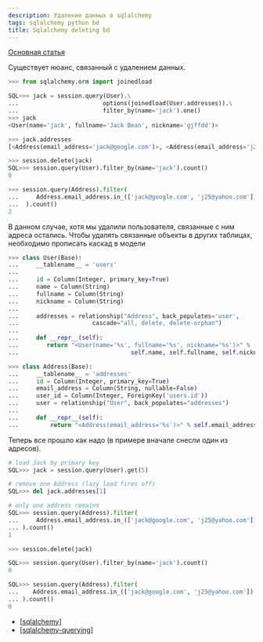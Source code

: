 ```yaml
---
description: Удаление данных в sqlalchemy
tags: sqlalchemy python bd
title: Sqlalchemy deleting bd
---
```

[Основная статья](https://docs.sqlalchemy.org/en/14/orm/tutorial.html#deleting)

Существует нюанс, связанный с удалением данных.

```python
>>> from sqlalchemy.orm import joinedload

SQL>>> jack = session.query(User).\
...                        options(joinedload(User.addresses)).\
...                        filter_by(name='jack').one()
>>> jack
<User(name='jack', fullname='Jack Bean', nickname='gjffdd')>

>>> jack.addresses
[<Address(email_address='jack@google.com')>, <Address(email_address='j25@yahoo.com')>]

>>> session.delete(jack)
SQL>>> session.query(User).filter_by(name='jack').count()
0

>>> session.query(Address).filter(
...     Address.email_address.in_(['jack@google.com', 'j25@yahoo.com'])
...  ).count()
2
```

В данном случае, хотя мы удалили пользователя, связанные с ним адреса остались. Чтобы удалять связанные объекты в других таблицах, необходимо прописать каскад в модели

```python
>>> class User(Base):
...     __tablename__ = 'users'
...
...     id = Column(Integer, primary_key=True)
...     name = Column(String)
...     fullname = Column(String)
...     nickname = Column(String)
...
...     addresses = relationship("Address", back_populates='user',
...                     cascade="all, delete, delete-orphan")
...
...     def __repr__(self):
...        return "<User(name='%s', fullname='%s', nickname='%s')>" % (
...                                self.name, self.fullname, self.nickname)

>>> class Address(Base):
...     __tablename__ = 'addresses'
...     id = Column(Integer, primary_key=True)
...     email_address = Column(String, nullable=False)
...     user_id = Column(Integer, ForeignKey('users.id'))
...     user = relationship("User", back_populates="addresses")
...
...     def __repr__(self):
...         return "<Address(email_address='%s')>" % self.email_address
```

Теперь все прошло как надо (в примере вначале снесли один из адресов).

```python
# load Jack by primary key
SQL>>> jack = session.query(User).get(5)

# remove one Address (lazy load fires off)
SQL>>> del jack.addresses[1]

# only one address remains
SQL>>> session.query(Address).filter(
...     Address.email_address.in_(['jack@google.com', 'j25@yahoo.com'])
... ).count()
1

>>> session.delete(jack)

SQL>>> session.query(User).filter_by(name='jack').count()
0

SQL>>> session.query(Address).filter(
...    Address.email_address.in_(['jack@google.com', 'j25@yahoo.com'])
... ).count()
0
```

- [[sqlalchemy]]
- [[sqlalchemy-querying]]

[//begin]: # "Autogenerated link references for markdown compatibility"
[sqlalchemy]: ..%2Flists%2Fsqlalchemy "Sqlalchemy"
[sqlalchemy-querying]: sqlalchemy-querying "Sqlalchgemy querying bd"
[//end]: # "Autogenerated link references"